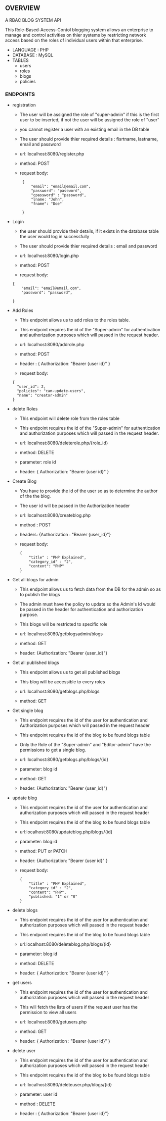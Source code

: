 ## OVERVIEW
A RBAC BLOG SYSTEM API

This Role-Based-Access-Contol blogging system allows an enterprise to manage and control activities on thier systems 
by restricting network access based on the roles of individual users within that enterprise.

* LANGUAGE : PHP
* DATABASE : MySQL
* TABLES
  - users
  - roles
  - blogs
  - policies

### ENDPOINTS

* registration
  - The user will be assigned the role of "super-admin" if this is the first user to be inserted, if not the user will be 
    assigned the role of "user"
  - you cannot register a user with an existing email in the DB table
  - The user should provide thier required details : fisrtname, lastname, email and password

  - url: localhost:8080/register.php
  -  method: POST
  -  request body: 
     ```
      {
          "email": "email@email.com",
          "password": "password",
          "cpassword" : "password",
          "lname: "John",
          "fname": "Doe"

      }
      ```

* Login 
  - the user should provide their details, if it exists in the database table the user would log in successfully
  - The user should provide thier required details : email and password

  - url: localhost:8080/login.php
  -  method: POST
  -  request body:
    ```
    {
        "email": "email@email.com",
        "password": "password",

    }
    ```

* Add Roles
  - This endpoint allows us to add roles to the roles table.
  - This endpoint requires the id of the "Super-admin" for authentication and authorization purposes which will passed in the request header.
  
  - url: localhost:8080/addrole.php 
  -  method: POST
  -  header : { Authorization: "Bearer {user id}" }
  -  request body: 
    ```
    {
      "user_id": 2,
      "policies": "can-update-users",
      "name": "creator-admin" 
    }
    ```

* delete Roles
  - This endpoint will delete role from the roles table
  - This endpoint requires the id of the "Super-admin" for authentication and authorization purposes which will passed in the request header.

  - url: localhost:8080/deleterole.php/{role_id}
  -  method: DELETE
  -  parameter: role id
  -  header: { Authorization: "Bearer {user id}" }

* Create Blog
  - You have to provide the id of the user so as to determine the author of the the blog.
  - The user id will be passed in the Authorization header

  - url: localhost:8080/createblog.php
  - method : POST
  - headers: {Authorization : "Bearer {user_id}"}
  - request body:
      ```
      {
          "title" : "PHP Explained",
          "category_id" : "2",
          "content": "PHP"
      }
      ```

* Get all blogs for admin
  - This endpoint allows us to fetch data from the DB for the admin so as to publish the blogs 
  - The admin must have the policy to update so the Admin's Id would be passed in the header for authentication and       authorization purpose.
  - This blogs will be restricted to specific role

  - url: localhost:8080/getblogsadmin/blogs
  -  method: GET
  -  header: {Authorization: "Bearer {user_id}"}

* Get all published blogs
  - This endpoint allows us to get all published blogs
  - This blog will be accessible to every roles

  - url: localhost:8080/getblogs.php/blogs
  - method: GET

* Get single blog
  - This endpoint requires the id of the user for authentication and Authorization purposes which will passed in the request header
  - This endpoint requires the id of the blog to be found blogs table
  - Only the Role of the "Super-admin" and "Editor-admin" have the permissions to get a single blog.

  - url: localhost:8080/getblogs.php/blogs/{id}
  - parameter: blog id
  - method: GET
  - header: {Authorization: "Bearer {user_id}"}

* update blog
  - This endpoint requires the id of the user for authentication and authorization purposes which will passed in the request header
  - This endpoint requires the id of the blog to be found blogs table

  - url:localhost:8080/updateblog.php/blogs/{id}
  - parameter: blog id
  - method: PUT or PATCH
  - header: {Authorization: "Bearer {user id}" }
  - request body:
    ```
    {
        "title" : "PHP Explained",
        "category_id" : "2",
        "content": "PHP",
        "published: "1" or "0"
    }
    ```

* delete blogs
  - This endpoint requires the id of the user for authentication and authorization purposes which will passed in the request header
  - This endpoint requires the id of the blog to be found blogs table 

  - url:localhost:8080/deleteblog.php/blogs/{id}
  - parameter: blog id
  - method: DELETE
  - header: { Authorization: "Bearer {user id}" }

* get users
  - This endpoint requires the id of the user for authentication and authorization purposes which will passed in the request header
  - This will fetch the lists of users if the request user has the permission to view all users
  
  - url: localhost:8080/getusers.php
  - method: GET
  - header: { Authorization : "Bearer {user id}" }

* delete user 
  - This endpoint requires the id of the user for authentication and authorization purposes which will passed in the request header
  - This endpoint requires the id of the blog to be found blogs table 

  - url: localhost:8080/deleteuser.php/blogs/{id}
  - parameter: user id
  -  method : DELETE
  - header : { Authorization: "Bearer {user id}"}